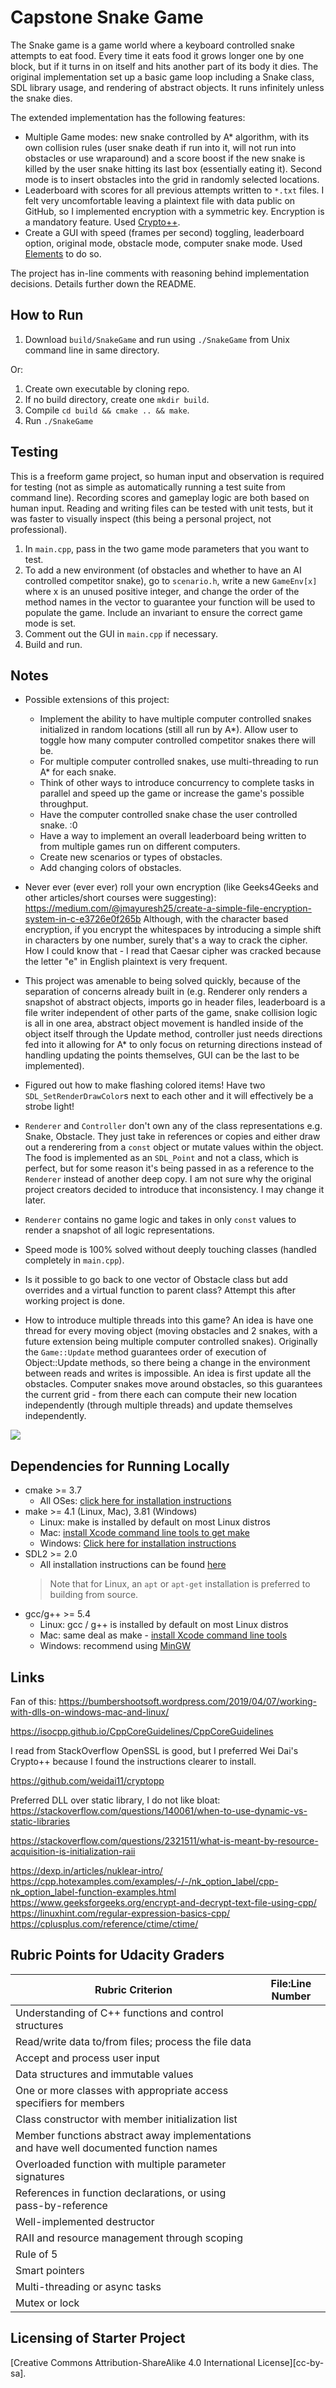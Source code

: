# Capstone Snake Game

The Snake game is a game world where a keyboard controlled snake attempts to eat food. Every time it eats food it grows longer one by one block, but if it turns in on itself and hits another part of its body it dies. The original implementation set up a basic game loop including a Snake class, SDL library usage, and rendering of abstract objects. It runs infinitely unless the snake dies.

The extended implementation has the following features:
- Multiple Game modes: new snake controlled by A* algorithm, with its own collision rules (user snake death if run into it, will not run into obstacles or use wraparound) and a score boost if the new snake is killed by the user snake hitting its last box (essentially eating it). Second mode is to insert obstacles into the grid in randomly selected locations.
- Leaderboard with scores for all previous attempts written to `*.txt` files. I felt very uncomfortable leaving a plaintext file with data public on GitHub, so I implemented encryption with a symmetric key. Encryption is a mandatory feature. Used [Crypto++](https://github.com/weidai11/cryptopp).
- Create a GUI with speed (frames per second) toggling, leaderboard option, original mode, obstacle mode, computer snake mode. Used [Elements](https://cycfi.github.io/elements/) to do so.

The project has in-line comments with reasoning behind implementation decisions. Details further down the README.

## How to Run

1. Download `build/SnakeGame` and run using `./SnakeGame` from Unix command line in same directory.

Or:

1. Create own executable by cloning repo.
2. If no build directory, create one `mkdir build`.
3. Compile `cd build && cmake .. && make`.
4. Run `./SnakeGame`


## Testing

This is a freeform game project, so human input and observation is required for testing (not as simple as automatically running a test suite
from command line). Recording scores and gameplay logic are both based on human input. Reading and writing files can be tested with unit tests,
but it was faster to visually inspect (this being a personal project, not professional).

1. In `main.cpp`, pass in the two game mode parameters that you want to test.
2. To add a new environment (of obstacles and whether to have an AI controlled competitor snake),
go to `scenario.h`, write a new `GameEnv[x]` where x is an unused positive integer, and change the order
of the method names in the vector to guarantee your function will be used to populate the game. Include
an invariant to ensure the correct game mode is set.
3. Comment out the GUI in `main.cpp` if necessary.
4. Build and run.

## Notes

- Possible extensions of this project:
    - Implement the ability to have multiple computer controlled snakes initialized in random locations (still all run by A*). Allow
      user to toggle how many computer controlled competitor snakes there will be.
    - For multiple computer controlled snakes, use multi-threading to run A* for each snake.
    - Think of other ways to introduce concurrency to complete tasks in parallel and speed up the game or increase the game's possible throughput.
    - Have the computer controlled snake chase the user controlled snake. :0
    - Have a way to implement an overall leaderboard being written to from multiple games run on different computers.
    - Create new scenarios or types of obstacles.
    - Add changing colors of obstacles.



- Never ever (ever ever) roll your own encryption (like Geeks4Geeks and other articles/short courses were suggesting):
https://medium.com/@jmayuresh25/create-a-simple-file-encryption-system-in-c-e3726e0f265b
Although, with the character based encryption, if you encrypt the whitespaces by introducing a simple shift in characters by one number, surely that's a way to crack the cipher. How I could know that - I read that Caesar cipher was cracked because the letter "e" in English plaintext is very frequent.

- This project was amenable to being solved quickly, because of the separation of concerns already built in (e.g. Renderer only renders a snapshot of abstract objects, imports go in header files, leaderboard is a file writer independent of other parts of the game, snake collision logic is all in one area, abstract object movement is handled inside of the object itself through the Update method, controller just needs directions fed into it allowing for A* to only focus on returning directions instead of handling updating the points themselves, GUI can be the last to be implemented).

- Figured out how to make flashing colored items! Have two `SDL_SetRenderDrawColor`s next to each other and it will effectively be a strobe light!
- `Renderer` and `Controller` don't own any of the class representations e.g. Snake, Obstacle. They just take in references or 
copies and either draw out a renderering from a `const` object or mutate values within the object. The food is 
implemented as an `SDL_Point` and not a class, which is perfect, but for some reason it's being passed in as a reference to 
the `Renderer` instead of another deep copy. I am not sure why the original project creators decided to introduce
that inconsistency. I may change it later.
- `Renderer` contains no game logic and takes in only `const` values to render a snapshot of all logic representations.
- Speed mode is 100% solved without deeply touching classes (handled completely in `main.cpp`).

- Is it possible to go back to one vector of Obstacle class but add overrides and a virtual function to parent class? Attempt this after working project is done.

- How to introduce multiple threads into this game? An idea is have one thread for every moving object (moving obstacles and 2 snakes,
with a future extension being multiple computer controlled snakes). Originally the `Game::Update` method guarantees order of execution of 
Object::Update methods, so there being a change in the environment between reads and writes is impossible. An idea is first update all the obstacles. Computer snakes move around obstacles, so this guarantees the current grid - from there each can compute their new location independently (through multiple threads) and update themselves independently.


<img src="snake_game.gif"/>

## Dependencies for Running Locally
* cmake >= 3.7
  * All OSes: [click here for installation instructions](https://cmake.org/install/)
* make >= 4.1 (Linux, Mac), 3.81 (Windows)
  * Linux: make is installed by default on most Linux distros
  * Mac: [install Xcode command line tools to get make](https://developer.apple.com/xcode/features/)
  * Windows: [Click here for installation instructions](http://gnuwin32.sourceforge.net/packages/make.htm)
* SDL2 >= 2.0
  * All installation instructions can be found [here](https://wiki.libsdl.org/Installation)
  >Note that for Linux, an `apt` or `apt-get` installation is preferred to building from source. 
* gcc/g++ >= 5.4
  * Linux: gcc / g++ is installed by default on most Linux distros
  * Mac: same deal as make - [install Xcode command line tools](https://developer.apple.com/xcode/features/)
  * Windows: recommend using [MinGW](http://www.mingw.org/)


## Links

Fan of this: https://bumbershootsoft.wordpress.com/2019/04/07/working-with-dlls-on-windows-mac-and-linux/

https://isocpp.github.io/CppCoreGuidelines/CppCoreGuidelines

I read from StackOverflow OpenSSL is good, but I preferred Wei Dai's Crypto++ because I found the instructions clearer to install.

https://github.com/weidai11/cryptopp


Preferred DLL over static library, I do not like bloat:
https://stackoverflow.com/questions/140061/when-to-use-dynamic-vs-static-libraries

https://stackoverflow.com/questions/2321511/what-is-meant-by-resource-acquisition-is-initialization-raii

https://dexp.in/articles/nuklear-intro/
https://cpp.hotexamples.com/examples/-/-/nk_option_label/cpp-nk_option_label-function-examples.html
https://www.geeksforgeeks.org/encrypt-and-decrypt-text-file-using-cpp/
https://linuxhint.com/regular-expression-basics-cpp/
https://cplusplus.com/reference/ctime/ctime/


## Rubric Points for Udacity Graders

| Rubric Criterion | File:Line Number |
|  --------------- | -----------------|
| Understanding of C++ functions and control structures | |
| Read/write data to/from files; process the file data |  |
| Accept and process user input | |
| Data structures and immutable values | |
| One or more classes with appropriate access specifiers for members | |
| Class constructor with member initialization list | | 
| Member functions abstract away implementations and have well documented function names | |
| Overloaded function with multiple parameter signatures | |
| References in function declarations, or using pass-by-reference | |
| Well-implemented destructor | |
| RAII and resource management through scoping | |
| Rule of 5 | |
| Smart pointers | |
| Multi-threading or async tasks | |
| Mutex or lock | |



## Licensing of Starter Project

[Creative Commons Attribution-ShareAlike 4.0 International License][cc-by-sa].
